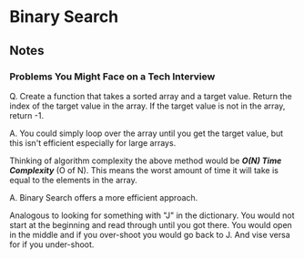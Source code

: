 # Binary Search

## Notes

### Problems You Might Face on a Tech Interview

Q. Create a function that takes a sorted array and a target value. Return the index of the target value in the array. If the target value is not in the array, return -1.

A. You could simply loop over the array until you get the target value, but this isn't efficient especially for large arrays.

Thinking of algorithm complexity the above method would be **_O(N) Time Complexity_** (O of N). This means the worst amount of time it will take is equal to the elements in the array.

A. Binary Search offers a more efficient approach.

Analogous to looking for something with "J" in the dictionary. You would not start at the beginning and read through until you got there. You would open in the middle and if you over-shoot you would go back to J. And vise versa for if you under-shoot.
